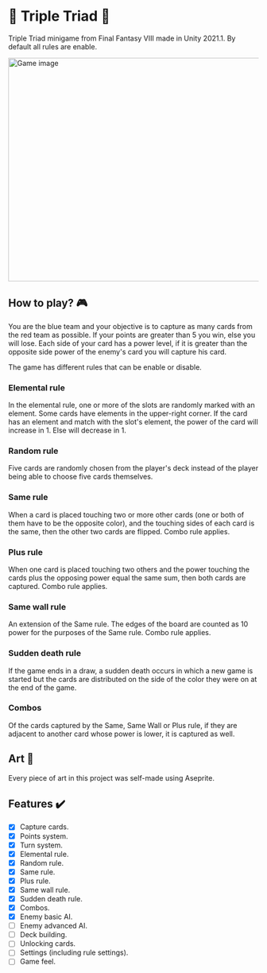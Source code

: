 # 🎴 Triple Triad 🎴
Triple Triad minigame from Final Fantasy VIII made in Unity 2021.1. 
By default all rules are enable.

<img src="https://user-images.githubusercontent.com/25460362/146153168-ae48b436-b854-4a93-b6b0-e387cbe00b9d.png" width="800" height="450" alt="Game image"/>

## How to play? 🎮
You are the blue team and your objective is to capture as many cards from the red team as possible.
If your points are greater than 5 you win, else you will lose.
Each side of your card has a power level, if it is greater than the opposite side power of the enemy's card you will capture his card.

The game has different rules that can be enable or disable.

### Elemental rule
In the elemental rule, one or more of the slots are randomly marked with an element. Some cards have elements in the upper-right corner. 
If the card has an element and match with the slot's element, the power of the card will increase in 1. Else will decrease in 1.

### Random rule
Five cards are randomly chosen from the player's deck instead of the player being able to choose five cards themselves.

### Same rule
When a card is placed touching two or more other cards (one or both of them have to be the opposite color), and the touching sides of each card is the same, then the other two cards are flipped. Combo rule applies.

### Plus rule
When one card is placed touching two others and the power touching the cards plus the opposing power equal the same sum, then both cards are captured. Combo rule applies.

### Same wall rule
An extension of the Same rule. The edges of the board are counted as 10 power for the purposes of the Same rule. Combo rule applies.

### Sudden death rule
If the game ends in a draw, a sudden death occurs in which a new game is started but the cards are distributed on the side of the color they were on at the end of the game.

### Combos
Of the cards captured by the Same, Same Wall or Plus rule, if they are adjacent to another card whose power is lower, it is captured as well.

## Art 🎨
Every piece of art in this project was self-made using Aseprite.

## Features ✔️
- [x] Capture cards.
- [x] Points system.
- [x] Turn system.
- [x] Elemental rule.
- [x] Random rule.
- [x] Same rule.
- [x] Plus rule.
- [x] Same wall rule.
- [x] Sudden death rule.
- [x] Combos.
- [x] Enemy basic AI.
- [ ] Enemy advanced AI.
- [ ] Deck building.
- [ ] Unlocking cards.
- [ ] Settings (including rule settings).
- [ ] Game feel.
